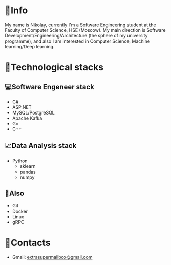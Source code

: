 # 💫Info
My name is Nikolay, currently I'm a Software Engineering student at the Faculty of Computer Science, HSE (Moscow). My main direction is Software Development/Engineering/Architecture (the sphere of my university programme), and also I am interested in Computer Science, Machine learning/Deep learning.

# 🚀Technological stacks
## 💻Software Engeneer stack
- C#
- ASP.NET
- MySQL/PostgreSQL
- Apache Kafka
- Go
- C++
## 📈Data Analysis stack
- Python
  - sklearn
  - pandas
  - numpy
## 🔧Also
- Git
- Docker
- Linux
- gRPC

# 📩Contacts
- Gmail: extrasupermailbox@gmail.com
